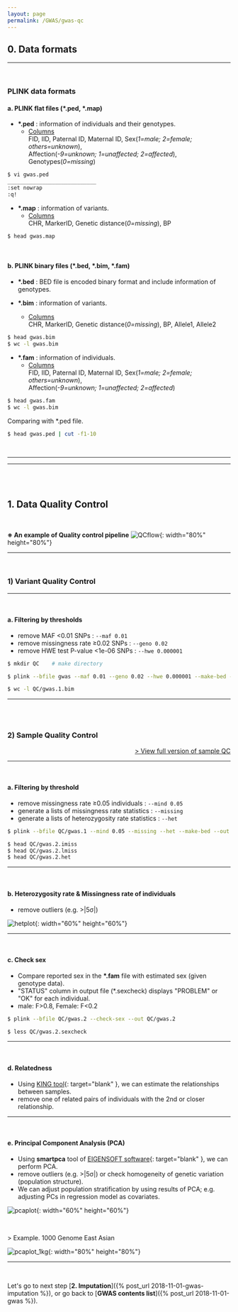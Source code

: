 ```yaml
---
layout: page
permalink: /GWAS/gwas-qc
---
```


## **0. Data formats**

---
<br>

### **PLINK data formats**

#### a. PLINK flat files (\*.ped, \*.map)

- **\*.ped** : information of individuals and their genotypes.
	+ <U>Columns</U>  
	FID, IID, Paternal ID, Maternal ID, Sex(*1=male; 2=female; others=unknown*),  
	Affection(*-9=unknown; 1=unaffected; 2=affected*), Genotypes(*0=missing*)
```bash
$ vi gwas.ped
____________________________
:set nowrap
:q!
```

- **\*.map** : information of variants.
	+ <U>Columns</U>  
	CHR, MarkerID, Genetic distance(*0=missing*), BP
```bash
$ head gwas.map
```

<br>

#### b. PLINK binary files (\*.bed, \*.bim, \*.fam)

- **\*.bed** : BED file is encoded binary format and include information of genotypes.

- **\*.bim** : information of variants.
	+ <U>Columns</U>  
	CHR, MarkerID, Genetic distance(*0=missing*), BP, Allele1, Allele2
```bash
$ head gwas.bim
$ wc -l gwas.bim
```

- **\*.fam** : information of individuals.
	+ <U>Columns</U>  
	FID, IID, Paternal ID, Maternal ID, Sex(*1=male; 2=female; others=unknown*),  
	Affection(*-9=unknown; 1=unaffected; 2=affected*)
```bash
$ head gwas.fam
$ wc -l gwas.bim
```
Comparing with \*.ped file.
```bash
$ head gwas.ped | cut -f1-10
```

<br>

---
---
<br>
<br>

## **1. Data Quality Control**

<br>

**※ An example of Quality control pipeline**
![QCflow](/assets/images/GWAS/QC_flow.png){: width="80%" height="80%"}


---
<br>

### **1) Variant Quality Control**

---
<br>

#### a. Filtering by thresholds
- remove MAF <0.01 SNPs :  ```--maf 0.01```
- remove missingness rate ≥0.02 SNPs :  ```--geno 0.02```
- remove HWE test P-value <1e-06 SNPs :  ```--hwe 0.000001```

```bash
$ mkdir QC    # make directory
```
```bash
$ plink --bfile gwas --maf 0.01 --geno 0.02 --hwe 0.000001 --make-bed --out QC/gwas.1
```
```bash
$ wc -l QC/gwas.1.bim
```

---
<br>
<br>

### **2) Sample Quality Control**
<div style="text-align: right"><a class="page-link" href="{% post_url 2018-11-01-gwas-qc %}-sampleqc" target="_blank">> View full version of sample QC</a></div>

---
<br>

#### a. Filtering by threshold
- remove missingness rate ≥0.05 individuals :  ```--mind 0.05```
- generate a lists of missingness rate statistics :  ```--missing```
- generate a lists of heterozygosity rate statistics :  ```--het```

```bash
$ plink --bfile QC/gwas.1 --mind 0.05 --missing --het --make-bed --out QC/gwas.2
```

```bash
$ head QC/gwas.2.imiss
$ head QC/gwas.2.lmiss
$ head QC/gwas.2.het
```

---
<br>

#### b. Heterozygosity rate & Missingness rate of individuals

- remove outliers (e.g. >\|5σ\|)

![hetplot](/assets/images/GWAS/gwas.2.het.png){: width="60%" height="60%"}

---
<br>

#### c. Check sex

- Compare reported sex in the **\*.fam** file with estimated sex (given genotype data).
- "STATUS" column in output file (\*.sexcheck) displays "PROBLEM" or "OK" for each individual.
- male: F>0.8, Female: F<0.2

```bash
$ plink --bfile QC/gwas.2 --check-sex --out QC/gwas.2
```

```bash
$ less QC/gwas.2.sexcheck
```

---
<br>

#### d. Relatedness

- Using [KING tool](http://people.virginia.edu/~wc9c/KING/){: target="blank" }, we can estimate the relationships between samples.
- remove one of related pairs of individuals with the 2nd or closer relationship.

---
<br>

#### e. Principal Component Analysis (PCA)

- Using **smartpca** tool of [EIGENSOFT software](https://www.hsph.harvard.edu/alkes-price/software/){: target="blank" }, we can perform PCA.
- remove outliers (e.g. >\|5σ\|) or check homogeneity of genetic variation (population structure).
- We can adjust population stratification by using results of PCA; e.g. adjusting PCs in regression model as covariates.

![pcaplot](/assets/images/GWAS/gwas.pca.png){: width="60%" height="60%"}

<br>

\> Example. 1000 Genome East Asian

![pcaplot_1kg](/assets/images/GWAS/1kG.pca.EAS.12.png){: width="80%" height="80%"}

---
<br>

Let's go to next step [**2. Imputation**]({% post_url 2018-11-01-gwas-imputation %}),
or go back to [**GWAS contents list**]({% post_url 2018-11-01-gwas %}).

